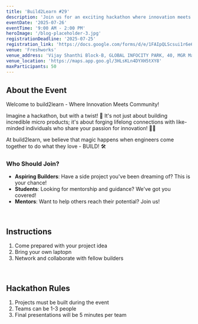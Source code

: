 ```yaml
---
title: 'Build2Learn #29'
description: 'Join us for an exciting hackathon where innovation meets community!'
eventDate: '2025-07-26'
eventTime: '9:00 AM - 2:00 PM'
heroImage: '/blog-placeholder-3.jpg'
registrationDeadline: '2025-07-25'
registration_link: 'https://docs.google.com/forms/d/e/1FAIpQLScsui1r6e6PsgDyOycPiIAY_rz9i8vQ02MnmikPw2ESVG830g/closedform'
venue: 'Freshworks'
venue_address: 'Vijay Shanthi Block-B, GLOBAL INFOCITY PARK, 40, MGR Main Rd, Kodandarama Nagar, Perungudi, Chennai, Tamil Nadu 600096'
venue_location: 'https://maps.app.goo.gl/3HLsKLn4DYXH5tXY8'
maxParticipants: 50
---
```


## About the Event

Welcome to build2learn - Where Innovation Meets Community! 

Imagine a hackathon, but with a twist! 🤔 It's not just about building incredible micro products; it's about forging lifelong connections with like-minded individuals who share your passion for innovation! 🤝💡

At build2learn, we believe that magic happens when engineers come together to do what they love - BUILD! 🛠

### Who Should Join?

- **Aspiring Builders**: Have a side project you've been dreaming of? This is your chance!
- **Students**: Looking for mentorship and guidance? We've got you covered!
- **Mentors**: Want to help others reach their potential? Join us!

<br />

## Instructions

1. Come prepared with your project idea
2. Bring your own laptopn
3. Network and collaborate with fellow builders

<br />

## Hackathon Rules

1. Projects must be built during the event
2. Teams can be 1-3 people
3. Final presentations will be 5 minutes per team